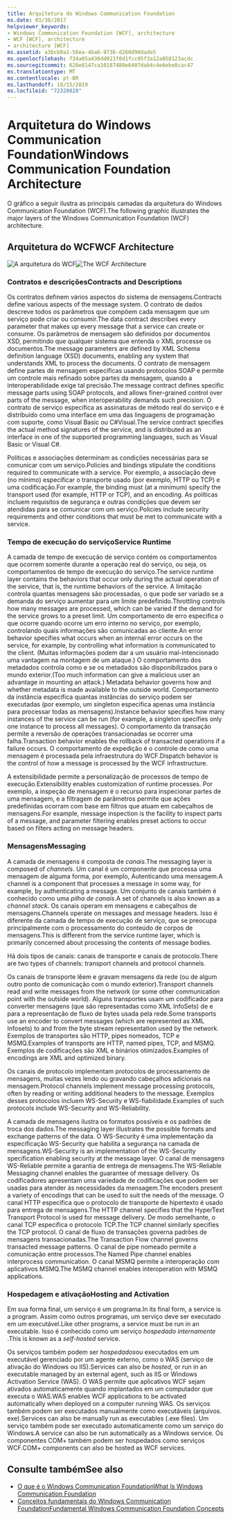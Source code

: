 ```yaml
---
title: Arquitetura do Windows Communication Foundation
ms.date: 03/30/2017
helpviewer_keywords:
- Windows Communication Foundation [WCF], architecture
- WCF [WCF], architecture
- architecture [WCF]
ms.assetid: a3bcb0a1-56ea-4ba6-9736-d260d90dade5
ms.openlocfilehash: f34a05a436dd021f0d1fcc05f3a12a058123acdc
ms.sourcegitcommit: 628e8147ca10187488e6407dab4c4e6ebe0cac47
ms.translationtype: MT
ms.contentlocale: pt-BR
ms.lasthandoff: 10/15/2019
ms.locfileid: "72320828"
---
```

# <a name="windows-communication-foundation-architecture"></a><span data-ttu-id="9ccc7-102">Arquitetura do Windows Communication Foundation</span><span class="sxs-lookup"><span data-stu-id="9ccc7-102">Windows Communication Foundation Architecture</span></span>
<span data-ttu-id="9ccc7-103">O gráfico a seguir ilustra as principais camadas da arquitetura do Windows Communication Foundation (WCF).</span><span class="sxs-lookup"><span data-stu-id="9ccc7-103">The following graphic illustrates the major layers of the Windows Communication Foundation (WCF) architecture.</span></span>  
  
## <a name="wcf-architecture"></a><span data-ttu-id="9ccc7-104">Arquitetura do WCF</span><span class="sxs-lookup"><span data-stu-id="9ccc7-104">WCF Architecture</span></span>  
 <span data-ttu-id="9ccc7-105">![A arquitetura do WCF](./media/wcf-architecture.gif "WCF_Architecture")</span><span class="sxs-lookup"><span data-stu-id="9ccc7-105">![The WCF Architecture](./media/wcf-architecture.gif "WCF_Architecture")</span></span>  
  
### <a name="contracts-and-descriptions"></a><span data-ttu-id="9ccc7-106">Contratos e descrições</span><span class="sxs-lookup"><span data-stu-id="9ccc7-106">Contracts and Descriptions</span></span>  
 <span data-ttu-id="9ccc7-107">Os contratos definem vários aspectos do sistema de mensagens.</span><span class="sxs-lookup"><span data-stu-id="9ccc7-107">Contracts define various aspects of the message system.</span></span> <span data-ttu-id="9ccc7-108">O contrato de dados descreve todos os parâmetros que compõem cada mensagem que um serviço pode criar ou consumir.</span><span class="sxs-lookup"><span data-stu-id="9ccc7-108">The data contract describes every parameter that makes up every message that a service can create or consume.</span></span> <span data-ttu-id="9ccc7-109">Os parâmetros de mensagem são definidos por documentos XSD, permitindo que qualquer sistema que entenda o XML processe os documentos.</span><span class="sxs-lookup"><span data-stu-id="9ccc7-109">The message parameters are defined by XML Schema definition language (XSD) documents, enabling any system that understands XML to process the documents.</span></span> <span data-ttu-id="9ccc7-110">O contrato de mensagem define partes de mensagem específicas usando protocolos SOAP e permite um controle mais refinado sobre partes da mensagem, quando a interoperabilidade exige tal precisão.</span><span class="sxs-lookup"><span data-stu-id="9ccc7-110">The message contract defines specific message parts using SOAP protocols, and allows finer-grained control over parts of the message, when interoperability demands such precision.</span></span> <span data-ttu-id="9ccc7-111">O contrato de serviço especifica as assinaturas de método real do serviço e é distribuído como uma interface em uma das linguagens de programação com suporte, como Visual Basic ou C#Visual.</span><span class="sxs-lookup"><span data-stu-id="9ccc7-111">The service contract specifies the actual method signatures of the service, and is distributed as an interface in one of the supported programming languages, such as Visual Basic or Visual C#.</span></span>  
  
 <span data-ttu-id="9ccc7-112">Políticas e associações determinam as condições necessárias para se comunicar com um serviço.</span><span class="sxs-lookup"><span data-stu-id="9ccc7-112">Policies and bindings stipulate the conditions required to communicate with a service.</span></span>  <span data-ttu-id="9ccc7-113">Por exemplo, a associação deve (no mínimo) especificar o transporte usado (por exemplo, HTTP ou TCP) e uma codificação.</span><span class="sxs-lookup"><span data-stu-id="9ccc7-113">For example, the binding must (at a minimum) specify the transport used (for example, HTTP or TCP), and an encoding.</span></span> <span data-ttu-id="9ccc7-114">As políticas incluem requisitos de segurança e outras condições que devem ser atendidas para se comunicar com um serviço.</span><span class="sxs-lookup"><span data-stu-id="9ccc7-114">Policies include security requirements and other conditions that must be met to communicate with a service.</span></span>  
  
### <a name="service-runtime"></a><span data-ttu-id="9ccc7-115">Tempo de execução do serviço</span><span class="sxs-lookup"><span data-stu-id="9ccc7-115">Service Runtime</span></span>  
 <span data-ttu-id="9ccc7-116">A camada de tempo de execução de serviço contém os comportamentos que ocorrem somente durante a operação real do serviço, ou seja, os comportamentos de tempo de execução do serviço.</span><span class="sxs-lookup"><span data-stu-id="9ccc7-116">The service runtime layer contains the behaviors that occur only during the actual operation of the service, that is, the runtime behaviors of the service.</span></span> <span data-ttu-id="9ccc7-117">A limitação controla quantas mensagens são processadas, o que pode ser variado se a demanda do serviço aumentar para um limite predefinido.</span><span class="sxs-lookup"><span data-stu-id="9ccc7-117">Throttling controls how many messages are processed, which can be varied if the demand for the service grows to a preset limit.</span></span> <span data-ttu-id="9ccc7-118">Um comportamento de erro especifica o que ocorre quando ocorre um erro interno no serviço, por exemplo, controlando quais informações são comunicadas ao cliente.</span><span class="sxs-lookup"><span data-stu-id="9ccc7-118">An error behavior specifies what occurs when an internal error occurs on the service, for example, by controlling what information is communicated to the client.</span></span> <span data-ttu-id="9ccc7-119">(Muitas informações podem dar a um usuário mal-intencionado uma vantagem na montagem de um ataque.) O comportamento dos metadados controla como e se os metadados são disponibilizados para o mundo exterior.</span><span class="sxs-lookup"><span data-stu-id="9ccc7-119">(Too much information can give a malicious user an advantage in mounting an attack.) Metadata behavior governs how and whether metadata is made available to the outside world.</span></span> <span data-ttu-id="9ccc7-120">Comportamento da instância especifica quantas instâncias do serviço podem ser executadas (por exemplo, um singleton especifica apenas uma instância para processar todas as mensagens).</span><span class="sxs-lookup"><span data-stu-id="9ccc7-120">Instance behavior specifies how many instances of the service can be run (for example, a singleton specifies only one instance to process all messages).</span></span> <span data-ttu-id="9ccc7-121">O comportamento da transação permite a reversão de operações transacionadas se ocorrer uma falha.</span><span class="sxs-lookup"><span data-stu-id="9ccc7-121">Transaction behavior enables the rollback of transacted operations if a failure occurs.</span></span> <span data-ttu-id="9ccc7-122">O comportamento de expedição é o controle de como uma mensagem é processada pela infraestrutura do WCF.</span><span class="sxs-lookup"><span data-stu-id="9ccc7-122">Dispatch behavior is the control of how a message is processed by the WCF infrastructure.</span></span>  
  
 <span data-ttu-id="9ccc7-123">A extensibilidade permite a personalização de processos de tempo de execução.</span><span class="sxs-lookup"><span data-stu-id="9ccc7-123">Extensibility enables customization of runtime processes.</span></span> <span data-ttu-id="9ccc7-124">Por exemplo, a inspeção de mensagem é o recurso para inspecionar partes de uma mensagem, e a filtragem de parâmetros permite que ações predefinidas ocorram com base em filtros que atuam em cabeçalhos de mensagens.</span><span class="sxs-lookup"><span data-stu-id="9ccc7-124">For example, message inspection is the facility to inspect parts of a message, and parameter filtering enables preset actions to occur based on filters acting on message headers.</span></span>  
  
### <a name="messaging"></a><span data-ttu-id="9ccc7-125">Mensagens</span><span class="sxs-lookup"><span data-stu-id="9ccc7-125">Messaging</span></span>  
 <span data-ttu-id="9ccc7-126">A camada de mensagens é composta de *canais*.</span><span class="sxs-lookup"><span data-stu-id="9ccc7-126">The messaging layer is composed of *channels*.</span></span> <span data-ttu-id="9ccc7-127">Um canal é um componente que processa uma mensagem de alguma forma, por exemplo, Autenticando uma mensagem.</span><span class="sxs-lookup"><span data-stu-id="9ccc7-127">A channel is a component that processes a message in some way, for example, by authenticating a message.</span></span> <span data-ttu-id="9ccc7-128">Um conjunto de canais também é conhecido como uma *pilha de canais*.</span><span class="sxs-lookup"><span data-stu-id="9ccc7-128">A set of channels is also known as a *channel stack*.</span></span> <span data-ttu-id="9ccc7-129">Os canais operam em mensagens e cabeçalhos de mensagens.</span><span class="sxs-lookup"><span data-stu-id="9ccc7-129">Channels operate on messages and message headers.</span></span> <span data-ttu-id="9ccc7-130">Isso é diferente da camada de tempo de execução de serviço, que se preocupa principalmente com o processamento do conteúdo de corpos de mensagens.</span><span class="sxs-lookup"><span data-stu-id="9ccc7-130">This is different from the service runtime layer, which is primarily concerned about processing the contents of message bodies.</span></span>  
  
 <span data-ttu-id="9ccc7-131">Há dois tipos de canais: canais de transporte e canais de protocolo.</span><span class="sxs-lookup"><span data-stu-id="9ccc7-131">There are two types of channels: transport channels and protocol channels.</span></span>  
  
 <span data-ttu-id="9ccc7-132">Os canais de transporte lêem e gravam mensagens da rede (ou de algum outro ponto de comunicação com o mundo exterior).</span><span class="sxs-lookup"><span data-stu-id="9ccc7-132">Transport channels read and write messages from the network (or some other communication point with the outside world).</span></span> <span data-ttu-id="9ccc7-133">Alguns transportes usam um codificador para converter mensagens (que são representadas como XML InfoSets) de e para a representação de fluxo de bytes usada pela rede.</span><span class="sxs-lookup"><span data-stu-id="9ccc7-133">Some transports use an encoder to convert messages (which are represented as XML Infosets) to and from the byte stream representation used by the network.</span></span> <span data-ttu-id="9ccc7-134">Exemplos de transportes são HTTP, pipes nomeados, TCP e MSMQ.</span><span class="sxs-lookup"><span data-stu-id="9ccc7-134">Examples of transports are HTTP, named pipes, TCP, and MSMQ.</span></span> <span data-ttu-id="9ccc7-135">Exemplos de codificações são XML e binários otimizados.</span><span class="sxs-lookup"><span data-stu-id="9ccc7-135">Examples of encodings are XML and optimized binary.</span></span>  
  
 <span data-ttu-id="9ccc7-136">Os canais de protocolo implementam protocolos de processamento de mensagens, muitas vezes lendo ou gravando cabeçalhos adicionais na mensagem.</span><span class="sxs-lookup"><span data-stu-id="9ccc7-136">Protocol channels implement message processing protocols, often by reading or writing additional headers to the message.</span></span> <span data-ttu-id="9ccc7-137">Exemplos desses protocolos incluem WS-Security e WS-fiabilidade.</span><span class="sxs-lookup"><span data-stu-id="9ccc7-137">Examples of such protocols include WS-Security and WS-Reliability.</span></span>  
  
 <span data-ttu-id="9ccc7-138">A camada de mensagens ilustra os formatos possíveis e os padrões de troca dos dados.</span><span class="sxs-lookup"><span data-stu-id="9ccc7-138">The messaging layer illustrates the possible formats and exchange patterns of the data.</span></span> <span data-ttu-id="9ccc7-139">O WS-Security é uma implementação da especificação WS-Security que habilita a segurança na camada de mensagens.</span><span class="sxs-lookup"><span data-stu-id="9ccc7-139">WS-Security is an implementation of the WS-Security specification enabling security at the message layer.</span></span> <span data-ttu-id="9ccc7-140">O canal de mensagens WS-Reliable permite a garantia de entrega de mensagens.</span><span class="sxs-lookup"><span data-stu-id="9ccc7-140">The WS-Reliable Messaging channel enables the guarantee of message delivery.</span></span> <span data-ttu-id="9ccc7-141">Os codificadores apresentam uma variedade de codificações que podem ser usadas para atender às necessidades da mensagem.</span><span class="sxs-lookup"><span data-stu-id="9ccc7-141">The encoders present a variety of encodings that can be used to suit the needs of the message.</span></span> <span data-ttu-id="9ccc7-142">O canal HTTP especifica que o protocolo de transporte de hipertexto é usado para entrega de mensagens.</span><span class="sxs-lookup"><span data-stu-id="9ccc7-142">The HTTP channel specifies that the HyperText Transport Protocol is used for message delivery.</span></span> <span data-ttu-id="9ccc7-143">De modo semelhante, o canal TCP especifica o protocolo TCP.</span><span class="sxs-lookup"><span data-stu-id="9ccc7-143">The TCP channel similarly specifies the TCP protocol.</span></span> <span data-ttu-id="9ccc7-144">O canal de fluxo de transações governa padrões de mensagens transacionadas.</span><span class="sxs-lookup"><span data-stu-id="9ccc7-144">The Transaction Flow channel governs transacted message patterns.</span></span> <span data-ttu-id="9ccc7-145">O canal de pipe nomeado permite a comunicação entre processos.</span><span class="sxs-lookup"><span data-stu-id="9ccc7-145">The Named Pipe channel enables interprocess communication.</span></span> <span data-ttu-id="9ccc7-146">O canal MSMQ permite a interoperação com aplicativos MSMQ.</span><span class="sxs-lookup"><span data-stu-id="9ccc7-146">The MSMQ channel enables interoperation with MSMQ applications.</span></span>  
  
### <a name="hosting-and-activation"></a><span data-ttu-id="9ccc7-147">Hospedagem e ativação</span><span class="sxs-lookup"><span data-stu-id="9ccc7-147">Hosting and Activation</span></span>  
 <span data-ttu-id="9ccc7-148">Em sua forma final, um serviço é um programa.</span><span class="sxs-lookup"><span data-stu-id="9ccc7-148">In its final form, a service is a program.</span></span> <span data-ttu-id="9ccc7-149">Assim como outros programas, um serviço deve ser executado em um executável.</span><span class="sxs-lookup"><span data-stu-id="9ccc7-149">Like other programs, a service must be run in an executable.</span></span> <span data-ttu-id="9ccc7-150">Isso é conhecido como um serviço *hospedado internamente* .</span><span class="sxs-lookup"><span data-stu-id="9ccc7-150">This is known as a *self-hosted* service.</span></span>  
  
 <span data-ttu-id="9ccc7-151">Os serviços também podem ser *hospedados*ou executados em um executável gerenciado por um agente externo, como o WAS (serviço de ativação do Windows ou IIS).</span><span class="sxs-lookup"><span data-stu-id="9ccc7-151">Services can also be *hosted*, or run in an executable managed by an external agent, such as IIS or Windows Activation Service (WAS).</span></span> <span data-ttu-id="9ccc7-152">O WAS permite que aplicativos WCF sejam ativados automaticamente quando implantados em um computador que executa o WAS.</span><span class="sxs-lookup"><span data-stu-id="9ccc7-152">WAS enables WCF applications to be activated automatically when deployed on a computer running WAS.</span></span> <span data-ttu-id="9ccc7-153">Os serviços também podem ser executados manualmente como executáveis (arquivos. exe).</span><span class="sxs-lookup"><span data-stu-id="9ccc7-153">Services can also be manually run as executables (.exe files).</span></span> <span data-ttu-id="9ccc7-154">Um serviço também pode ser executado automaticamente como um serviço do Windows.</span><span class="sxs-lookup"><span data-stu-id="9ccc7-154">A service can also be run automatically as a Windows service.</span></span> <span data-ttu-id="9ccc7-155">Os componentes COM+ também podem ser hospedados como serviços WCF.</span><span class="sxs-lookup"><span data-stu-id="9ccc7-155">COM+ components can also be hosted as WCF services.</span></span>  
  
## <a name="see-also"></a><span data-ttu-id="9ccc7-156">Consulte também</span><span class="sxs-lookup"><span data-stu-id="9ccc7-156">See also</span></span>

- [<span data-ttu-id="9ccc7-157">O que é o Windows Communication Foundation</span><span class="sxs-lookup"><span data-stu-id="9ccc7-157">What Is Windows Communication Foundation</span></span>](whats-wcf.md)
- [<span data-ttu-id="9ccc7-158">Conceitos fundamentais do Windows Communication Foundation</span><span class="sxs-lookup"><span data-stu-id="9ccc7-158">Fundamental Windows Communication Foundation Concepts</span></span>](fundamental-concepts.md)
